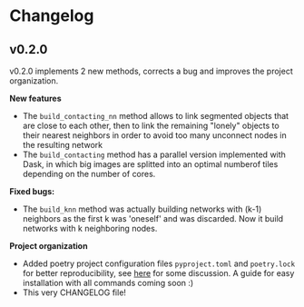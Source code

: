 # Changelog

## v0.2.0

v0.2.0 implements 2 new methods, corrects a bug and improves the project organization.

**New features**

- The `build_contacting_nn` method allows to link segmented objects that are close to each other, then to link the remaining "lonely" objects to their nearest neighbors in order to avoid too many unconnect nodes in the resulting network
- The `build_contacting` method has a parallel version implemented with Dask, in which big images are splitted into an optimal numberof tiles depending on the number of cores.

**Fixed bugs:**

- The `build_knn` method was actually building networks with (k-1) neighbors as the first k was 'oneself' and was discarded. Now it build networks with k neighboring nodes.

**Project organization**

- Added poetry project configuration files `pyproject.toml` and `poetry.lock` for better reproducibility, see [here](https://modelpredict.com/python-dependency-management-tools) for some discussion. A guide for easy installation with all commands coming soon :)
- This very CHANGELOG file!
